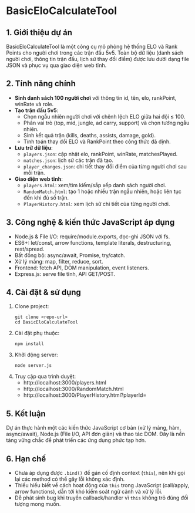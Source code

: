 # BasicEloCalculateTool

## 1. Giới thiệu dự án
BasicEloCalculateTool là một công cụ mô phỏng hệ thống ELO và Rank Points cho người chơi trong các trận đấu 5v5. Toàn bộ dữ liệu (danh sách người chơi, thông tin trận đấu, lịch sử thay đổi điểm) được lưu dưới dạng file JSON và phục vụ qua giao diện web tĩnh.

## 2. Tính năng chính
- **Sinh danh sách 100 người chơi** với thông tin id, tên, elo, rankPoint, winRate và role.
- **Tạo trận đấu 5v5**:
  - Chọn ngẫu nhiên người chơi với chênh lệch ELO giữa hai đội ≤ 100.
  - Phân vai trò (top, mid, jungle, ad carry, support) và chọn tướng ngẫu nhiên.
  - Sinh kết quả trận (kills, deaths, assists, damage, gold).
  - Tính toán thay đổi ELO và RankPoint theo công thức đã định.
- **Lưu trữ dữ liệu**:
  - `players.json`: cập nhật elo, rankPoint, winRate, matchesPlayed.
  - `matches.json`: lịch sử các trận đã tạo.
  - `player_changes.json`: chi tiết thay đổi điểm của từng người chơi sau mỗi trận.
- **Giao diện web tĩnh**:
  - `players.html`: xem/tìm kiếm/sắp xếp danh sách người chơi.
  - `RandomMatch.html`: tạo 1 hoặc nhiều trận ngẫu nhiên, hoặc liên tục đến khi đủ số trận.
  - `PlayerHistory.html`: xem lịch sử chi tiết của từng người chơi.

## 3. Công nghệ & kiến thức JavaScript áp dụng
- Node.js & File I/O: require/module.exports, đọc-ghi JSON với fs.  
- ES6+: let/const, arrow functions, template literals, destructuring, rest/spread.  
- Bất đồng bộ: async/await, Promise, try/catch.  
- Xử lý mảng: map, filter, reduce, sort.  
- Frontend: fetch API, DOM manipulation, event listeners.  
- Express.js: serve file tĩnh, API GET/POST.

## 4. Cài đặt & sử dụng
1. Clone project:
   ```
   git clone <repo-url>
   cd BasicEloCalculateTool
   ```
2. Cài đặt phụ thuộc:
   ```
   npm install
   ```
3. Khởi động server:
   ```
   node server.js
   ```
4. Truy cập qua trình duyệt:
   - http://localhost:3000/players.html  
   - http://localhost:3000/RandomMatch.html  
   - http://localhost:3000/PlayerHistory.html?playerId=<id>

## 5. Kết luận
Dự án thực hành một các kiến thức JavaScript cơ bản (xử lý mảng, hàm, async/await), Node.js (File I/O, API đơn giản) và thao tác DOM. Đây là nền tảng vững chắc để phát triển các ứng dụng phức tạp hơn.

## 6. Hạn chế
- Chưa áp dụng được `.bind()` để gán cố định context (`this`), nên khi gọi lại các method có thể gây lỗi không xác định.
- Thiếu hiểu biết về cách hoạt động của `this` trong JavaScript (call/apply, arrow functions), dẫn tới khó kiểm soát ngữ cảnh và xử lý lỗi.
- Dễ phát sinh bug khi truyền callback/handler vì `this` không trỏ đúng đối tượng mong muốn.

